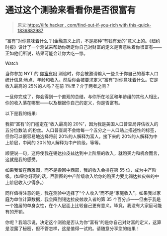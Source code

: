 # 通过这个测验来看看你是否很富有

> 原文:[https://life hacker . com/find-out-if-you-rich with this-quick-1836882987](https://lifehacker.com/find-out-if-youre-rich-with-this-quiz-1836882987)

“富有”对你意味着什么？(金融意义上的，不是那种“有钱有爱的”意义上的。《纽约时报》设计了一个测试来帮助你确定你自己对财富的定义是否意味着你很富有——正如他们所说，结果可能会让你大吃一惊。

Watch

当你参加 NYT 的 [你富有吗](https://www.nytimes.com/interactive/2019/08/01/upshot/are-you-rich.html) 测验时，你会被邀请输入一些关于你自己的基本人口统计信息:地点、年龄和收入。然后你会被要求定义“富有”对你意味着什么。它是收入最高的 25%的人吗？在前 1%里？介于两者之间？

一旦你完成了，你会得到一个直观的总结，与你所在地区和年龄组的其他人相比，你的收入落在哪里——以及根据你自己的定义，你是否富有。

以下是我的结果:

我把“富有”的门槛定在“收入最高的 20%”，因为我是美国人口普查局评估收入的五分位数法 的粉丝。人口普查局不会给每一个五分之一人口贴上描述性的标签，但你可以很容易地选择将前 20%的人解释为富人，接下来的 20%的人解释为中上阶层，中间的 20%的人解释为中产阶级，等等。

顺便说一句，这将使我在锡达拉皮兹达到中上阶层的收入，就购买力和机会而言，这就是我的感受。

如果我留在西雅图，而不是搬回中西部，我的收入会排在第 55 位，成为中产阶级。(如果你好奇的话，西雅图的中产阶级收入给你的购买力要比锡达拉皮兹的中上阶层收入少得多。)

同样值得注意的是，我在测验中选择了“个人收入”而不是“家庭收入”。如果我以家庭为单位计算数据，我会降到锡达拉皮兹收入者的第 35 个百分点——但由于我是一个独居的单身女性，在个人层面上比较自己更有意义。毕竟，我没有大家庭可能有的开销。

你呢？我暗示说，决定这个测验是否认为你“富有”的是你自己对财富的定义，这算是泄露了秘密，但不管怎样，这是值得一试的。请随意分享您的结果！
